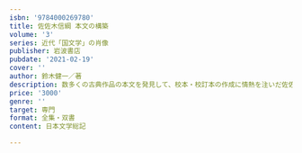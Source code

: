 ```yaml
---
isbn: '9784000269780'
title: 佐佐木信綱 本文の構築
volume: '3'
series: 近代「国文学」の肖像
publisher: 岩波書店
pubdate: '2021-02-19'
cover: ''
author: 鈴木健一／著
description: 数多くの古典作品の本文を発見して、校本・校訂本の作成に情熱を注いだ佐佐木信綱の生涯と学問を描く。
price: '3000'
genre: ''
target: 専門
format: 全集・双書
content: 日本文学総記

---
```

